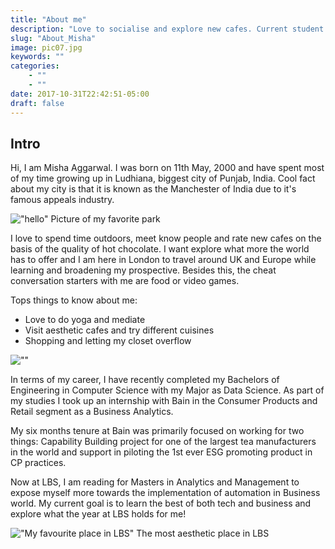 ```yaml
---
title: "About me"
description: "Love to socialise and explore new cafes. Current student at LBS completing masters in Business and Analytics. Born and brought-up in India. A certified yoga instructor and an active practitioner. Looking forward to travel around Europe and explore different cultures and interest!"
slug: "About_Misha"
image: pic07.jpg
keywords: ""
categories: 
    - ""
    - ""
date: 2017-10-31T22:42:51-05:00
draft: false
---
```

## Intro

Hi, I am Misha Aggarwal. I was born on 11th May, 2000 and have spent most of my time growing up in Ludhiana, biggest city of Punjab, India. Cool fact about my city is that it is known as the Manchester of India due to it's famous appeals industry. 

!["hello"](https://www.parkgrandlancastergate.co.uk/blog/wp-content/uploads/2019/07/green-park.jpg)
  Picture of my favorite park

I love to spend time outdoors, meet know people and rate new cafes on the basis of the quality of hot chocolate. I want explore what more the world has to offer and I am here in London to travel around UK and Europe while learning and broadening my prospective. Besides this, the cheat conversation starters with me are food or video games. 

Tops things to know about me:
* Love to do yoga and mediate 
* Visit aesthetic cafes and try different cuisines
* Shopping and letting my closet overflow 

![""](https://theplan.it/awardsContest/2019/Education/3194/1_Thapar_Student_Residencies.jpg)

In terms of my career, I have recently completed my Bachelors of Engineering in Computer Science with my Major as Data Science. As part of my studies I took up an internship with Bain in the Consumer Products and Retail segment as a Business Analytics. 

My six months tenure at Bain was primarily focused on working for two things: Capability Building project for one of the largest tea manufacturers in the world and support in piloting the 1st ever ESG promoting product in CP practices.
 
Now at LBS, I am reading for Masters in Analytics and Management to expose myself more towards the implementation of automation in Business world. My current goal is to learn the best of both tech and business and explore what the year at LBS holds for me! 


!["My favourite place in LBS"](https://smapse.com/storage/2019/01/lbs-campus-2.jpg)
The most aesthetic place in LBS
